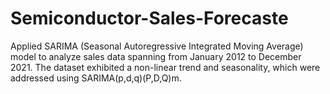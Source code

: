 # Semiconductor-Sales-Forecaste
Applied SARIMA (Seasonal Autoregressive Integrated Moving Average) model to analyze sales data spanning from January 2012 to December 2021. The dataset exhibited a non-linear trend and seasonality, which were addressed using SARIMA(p,d,q)(P,D,Q)m.  
